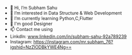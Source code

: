 - 👋 Hi, I’m Subham Sahu
- 👀 I’m interested in Data Structure & Web Development
- 🌱 I’m currently learning Python,C,Flutter
- 💞️ I'm good Designer
- 📫 Contact me using
-    LinkdIn: www.linkedin.com/in/subham-sahu-92a789239
-    Instagram: https://instagram.com/mr.subham_76?igshid=NzZlODBkYWE4Ng==

<!---
SubhamSahu76/SubhamSahu76 is a ✨ special ✨ repository because its `README.md` (this file) appears on your GitHub profile.
You can click the Preview link to take a look at your changes.
--->
